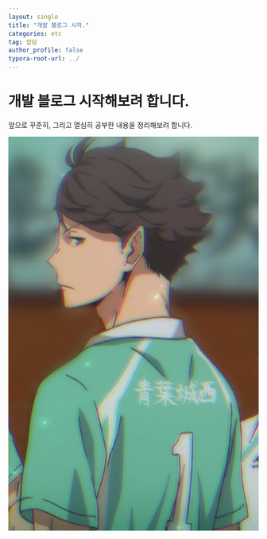 ```yaml
---
layout: single
title: "개발 블로그 시작."
categories: etc
tag: 잡담
author_profile: false
typora-root-url: ../
---
```


# 개발 블로그 시작해보려 합니다.

앞으로 꾸준히, 그리고 열심히 공부한 내용을 정리해보려 합니다.

![오이카와](../images/2023-03-18-first/오이카와.png)

